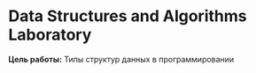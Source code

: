 # Data Structures and Algorithms Laboratory

__Цель работы:__  Типы структур данных в программировании
